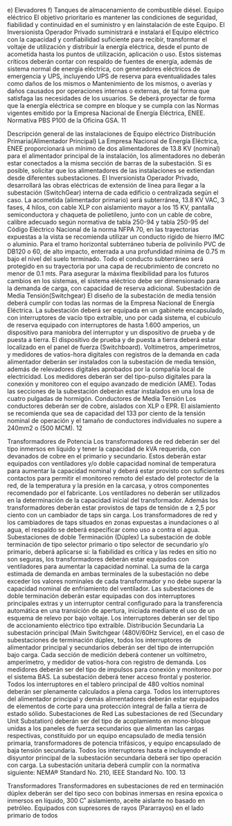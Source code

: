 e) Elevadores
f) Tanques de almacenamiento de combustible diésel.
Equipo eléctrico
El objetivo prioritario es mantener las condiciones de seguridad, fiabilidad y continuidad en el
suministro y en lainstalación de este Equipo.
El Inversionista Operador Privado suministrará e instalará el Equipo eléctrico con la capacidad y
confiabilidad suficiente para recibir, transformar el voltaje de utilización y distribuir la energía
eléctrica, desde el punto de acometida hasta los puntos de utilización, aplicación o uso.
Estos sistemas críticos deberán contar con respaldo de fuentes de energía, además de sistema
normal de energía eléctrica, con generadores eléctricos de emergencia y UPS, incluyendo UPS de
reserva para eventualidades tales como daños de los mismos o Mantenimiento de los mismos, o
averías y daños causados por operaciones internas o externas, de tal forma que satisfaga las
necesidades de los usuarios.
Se deberá proyectar de forma que la energía eléctrica se compre en bloque y se cumpla con las
Normas vigentes emitido por la Empresa Nacional de Energía Eléctrica, ENEE. Normativa PBS P100
de la Oficina GSA.
11

Descripción general de las instalaciones de Equipo eléctrico
Distribución Primaria(Alimentador Principal)
La Empresa Nacional de Energía Eléctrica, ENEE proporcionará un mínimo de dos alimentadores de
13.8 KV (nominal) para el alimentador principal de la instalación, los alimentadores no deberán estar
conectados a la misma sección de barras de la subestación. Si es posible, solicitar que los
alimentadores de las instalaciones se extiendan desde diferentes subestaciones.
El Inversionista Operador Privado, desarrollará las obras eléctricas de extensión de línea para llegar
a la subestación (SwitchGear) interna de cada edificio o centralizada según el caso. La acometida
(alimentador primario) será subterránea, 13.8 KV VAC, 3 fases, 4 hilos, con cable XLP con
aislamiento mayor a los 15 KV, pantalla semiconductora y chaqueta de polietileno, junto con un
cable de cobre, calibre adecuado según normativa de tabla 250-94 y tabla 250-95 del Código
Eléctrico Nacional de la norma NFPA 70, en las trayectorias expuestas a la vista se recomienda
utilizar un conducto rígido de hierro IMC o aluminio.
Para el tramo horizontal subterráneo tubería de polivinilo PVC de DB120 o 60, de alto impacto,
enterrada a una profundidad mínima de 0.75 m bajo el nivel del suelo terminado. Todo el conducto
subterráneo será protegido en su trayectoria por una capa de recubrimiento de concreto no menor
de 0.1 mts.
Para asegurar la máxima flexibilidad para los futuros cambios en los sistemas, el sistema eléctrico
debe ser dimensionado para la demanda de carga, con capacidad de reserva adicional.
Subestación de Media Tensión(Switchgear)
El diseño de la subestación de media tensión deberá cumplir con todas las normas de la Empresa
Nacional de Energía Eléctrica. La subestación deberá ser equipada en un gabinete encapsulado,
con interruptores de vacío tipo extraíble, uno por cada sistema, el cubículo de reserva equipado con
interruptores de hasta 1.600 amperios, un dispositivo para maniobra del interruptor y un dispositivo
de prueba y de puesta a tierra. El dispositivo de prueba y de puesta a tierra deberá estar localizado
en el panel de fuerza (Switchboard). Voltímetros, amperímetros, y medidores de vatios-hora digitales
con registros de la demanda en cada alimentador deberán ser instalados con la subestación de
media tensión, además de relevadores digitales aprobados por la compañía local de electricidad. Los
medidores deberán ser del tipo-pulso digitales para la conexión y monitoreo con el equipo avanzado
de medición (AME). Todas las secciones de la subestación deberán estar instalados en una losa de
cuatro pulgadas de hormigón.
Conductores de Media Tensión
Los conductores deberán ser de cobre, aislados con XLP o EPR. El aislamiento se recomienda que
sea de capacidad del 133 por ciento de la tensión nominal de operación y el tamaño de conductores
individuales no supere a 240mm2 o (500 MCM).
12

Transformadores de Potencia
Los transformadores de red deberán ser del tipo inmersos en líquido y tener la capacidad de kVA
requerida, con devanados de cobre en el primario y secundario. Estos deberán estar equipados con
ventiladores y/o doble capacidad nominal de temperatura para aumentar la capacidad nominal y
deberá estar provisto con suficientes contactos para permitir el monitoreo remoto del estado del
protector de la red, de la temperatura y la presión en la carcasa, y otros componentes recomendado
por el fabricante. Los ventiladores no deberán ser utilizados en la determinación de la capacidad
inicial del transformador. Además los transformadores deberán estar provistos de taps de tensión de
± 2,5 por ciento con un cambiador de taps sin carga. Los transformadores de red y los cambiadores
de taps situados en zonas expuestas a inundaciones o al agua, el respaldo se deberá especificar
como uso a contra el agua.
Subestaciones de doble Terminación (Dúplex)
La subestación de doble terminación de tipo selector primario o tipo selector de secundario y/o
primario, deberá aplicarse si: la fiabilidad es crítica y las redes en sitio no son seguras, los
transformadores deberán estar equipados con ventiladores para aumentar la capacidad nominal. La
suma de la carga estimada de demanda en ambas terminales de la subestación no debe exceder los
valores nominales de cada transformador y no debe superar la capacidad nominal de enfriamiento
del ventilador. Las subestaciones de doble terminación deberán estar equipadas con dos
interruptores principales extras y un interruptor central configurado para la transferencia automática
en una transición de apertura, iniciada mediante el uso de un esquema de relevo por bajo voltaje.
Los interruptores deberán ser del tipo de accionamiento eléctrico tipo extraíble.
Distribución Secundaria
La subestación principal (Main Switchgear (480V/60Hz Service), en el caso de subestaciones de
terminación dúplex, todos los interruptores de alimentador principal y secundarios deberán ser del
tipo de interrupción bajo carga. Cada sección de medición deberá contener un voltímetro,
amperímetro, y medidor de vatios-hora con registro de demanda. Los medidores deberán ser del tipo
de impulsos para conexión y monitoreo por el sistema BAS. La subestación deberá tener acceso
frontal y posterior. Todos los interruptores en el tablero principal de 480 voltios nominal deberán ser
plenamente calculados a plena carga. Todos los interruptores del alimentador principal y demás
alimentadores deberán estar equipados de elementos de corte para una protección integral de falla a
tierra de estado sólido.
Subestaciones de Red
Las subestaciones de red (Secundary Unit Substation) deberán ser del tipo de acoplamiento en
mono-bloque unidas a los paneles de fuerza secundarios que alimentan las cargas respectivas,
constituido por un equipo encapsulado de media tensión primaria, transformadores de potencia
trifásicos, y equipo encapsulado de baja tensión secundaria. Todos los interruptores hasta e
incluyendo el disyuntor principal de la subestación secundaria deberá ser tipo operación con carga.
La subestación unitaria deberá cumplir con la normativa siguiente: NEMA® Standard No. 210, IEEE
Standard No. 100.
13

Transformadores
Transformadores en subestaciones de red en terminación dúplex deberán ser del tipo seco con
bobinas inmersas en resina epoxica o inmersos en líquido, 300 C˚ aislamiento, aceite aislante no
basado en petróleo. Equipados con supresores de rayos (Pararrayos) en el lado primario de todos
